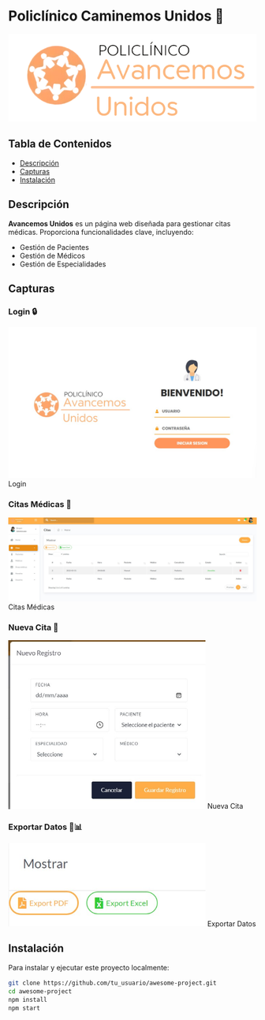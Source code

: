 # Policlínico Caminemos Unidos 🏥
![Logo](assets/img/POLIOFI.png)
## Tabla de Contenidos
- [Descripción](#descripción)
- [Capturas](#capturas)
- [Instalación](#instalación)
## Descripción
**Avancemos Unidos** es un página web diseñada para gestionar citas médicas. Proporciona funcionalidades clave, incluyendo:
- Gestión de Pacientes
- Gestión de Médicos
- Gestión de Especialidades
## Capturas

### Login 🔒
<img src=assets/img/screenshots/LOGIN.jpg alt="Captura 1" width="600">
Login

### Citas Médicas 🥼
<img src="assets/img/screenshots/CITAS.jpg" alt="Captura 2" width="700">
Citas Médicas

### Nueva Cita 📆
<img src="assets/img/screenshots/NUEVACITA.jpg" alt="Captura 3" width="400">
Nueva Cita

### Exportar Datos 📄📊
<img src="assets/img/screenshots/EXPORT.jpg" alt="Captura 4" width="400"> 
Exportar Datos

## Instalación
Para instalar y ejecutar este proyecto localmente:
```bash
git clone https://github.com/tu_usuario/awesome-project.git
cd awesome-project
npm install
npm start
```
